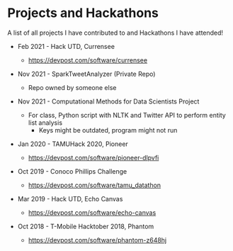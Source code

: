 # Projects and Hackathons
A list of all projects I have contributed to and Hackathons I have attended! 

* Feb 2021 - Hack UTD, Currensee
  * https://devpost.com/software/currensee

* Nov 2021 - SparkTweetAnalyzer (Private Repo)
  * Repo owned by someone else

* Nov 2021 - Computational Methods for Data Scientists Project
  * For class, Python script with NLTK and Twitter API to perform entity list analysis
    * Keys might be outdated, program might not run 

* Jan 2020 - TAMUHack 2020, Pioneer
  * https://devpost.com/software/pioneer-dlpvfi

* Oct 2019 - Conoco Phillips Challenge
  * https://devpost.com/software/tamu_datathon

* Mar 2019 - Hack UTD, Echo Canvas
  * https://devpost.com/software/echo-canvas

* Oct 2018 - T-Mobile Hacktober 2018, Phantom
  * https://devpost.com/software/phantom-z648hj
